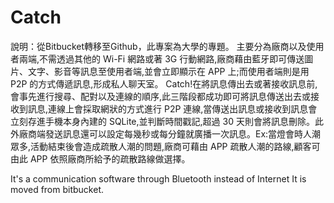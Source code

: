 # Catch
說明：從Bitbucket轉移至Github，此專案為大學的專題。
主要分為廠商以及使用者兩端,不需透過其他的 Wi-Fi 網路或著 3G 行動網路,廠商藉由藍牙即可傳送圖片、文字、影音等訊息至使用者端,並會立即顯示在 APP 上;而使用者端則是用 P2P 的方式傳遞訊息,形成私人聊天室。
Catch!在將訊息傳出去或著接收訊息前,會事先進行搜尋、配對以及連線的順序,此三階段都成功即可將訊息傳送出去或接收到訊息,連線上會採取網狀的方式進行 P2P 連線,當傳送出訊息或接收到訊息會立刻存進手機本身內建的 SQLite,並判斷時間戳記,超過 30 天則會將訊息刪除。此外廠商端發送訊息還可以設定每幾秒或每分鐘就廣播一次訊息。Ex:當燈會時人潮眾多,活動結束後會造成疏散人潮的問題,廠商可藉由 APP 疏散人潮的路線,顧客可由此 APP 依照廠商所給予的疏散路線做選擇。

It's a communication software through Bluetooth instead of Internet
It is moved from bitbucket.
